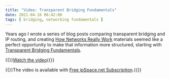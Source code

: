 ```yaml
---
title: "Video: Transparent Bridging Fundamentals"
date: 2021-04-16 06:42:00
tags: [ bridging, networking fundamentals ]
---
```

Years ago I wrote a series of blog posts comparing transparent bridging and IP routing, and creating [How Networks Really Work](https://www.ipspace.net/Net101) materials seemed like a perfect opportunity to make that information more structured, starting with [Transparent Bridging Fundamentals](https://my.ipspace.net/bin/get/Net101/BR1.1%20-%20Transparent%20Bridging%20Fundamentals.mp4?doccode=Net101).

{{<jump>}}[Watch the video](https://my.ipspace.net/bin/get/Net101/BR1.1%20-%20Transparent%20Bridging%20Fundamentals.mp4?doccode=Net101){{</jump>}}

{{<note info>}}The video is available with [Free ipSpace.net Subscription](https://www.ipspace.net/Subscription/Free).{{</note>}}
